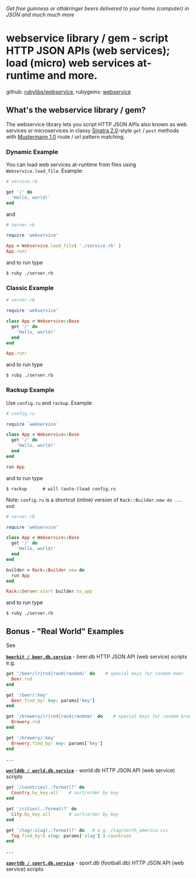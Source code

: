 _Get free guinness or ottakringer beers delivered to your home (computer) in JSON and much much more_

# webservice library / gem - script HTTP JSON APIs (web services); load (micro) web services at-runtime and more. 

github: [rubylibs/webservice](https://github.com/rubylibs/webservice), 
rubygems: [webservice](https://rubygems.org/gems/webservice)


## What's the webservice library / gem?


The webservice library lets you script HTTP JSON APIs also known as
web services or microservices in classy [Sinatra 2.0](https://github.com/sinatra/sinatra)-style `get` / `post` methods
with [Mustermann 1.0](https://github.com/sinatra/mustermann) route / url pattern matching.


### Dynamic Example

You can load web services at-runtime from files using `Webservice.load_file`.
Example:

```ruby
# service.rb

get '/' do
  'Hello, world!'
end
```

and

```ruby
# server.rb

require 'webservice'

App = Webservice.load_file( './service.rb' )
App.run!
```

and to run type

```
$ ruby ./server.rb
```


### Classic Example

```ruby
# server.rb

require 'webservice'

class App < Webservice::Base
  get '/' do
    'Hello, world!'
  end
end

App.run!
```
and to run type

```
$ ruby ./server.rb
```


### Rackup Example

Use `config.ru` and `rackup`. Example:

```ruby
# config.ru

require `webservice`

class App < Webservice::Base
  get '/' do
    'Hello, world!'
  end
end

run App
```

and to run type

```
$ rackup      # will (auto-)load config.ru
```

Note: `config.ru` is a shortcut (inline)
version of `Rack::Builder.new do ... end`:

```ruby
# server.rb

require 'webservice'

class App < Webservice::Base
  get '/' do
    'Hello, world!'
  end
end

builder = Rack::Builder.new do
  run App
end

Rack::Server.start builder.to_app
```

and to run type

```
$ ruby ./server.rb
```



## Bonus - "Real World" Examples

See

[**`beerkit / beer.db.service`**](https://github.com/beerkit/beer.db.service) -
beer.db HTTP JSON API (web service) scripts e.g.

```ruby
get '/beer/(r|rnd|rand|random)' do    # special keys for random beer
  Beer.rnd
end

get '/beer/:key'
  Beer.find_by! key: params['key']
end

get '/brewery/(r|rnd|rand|random)' do    # special keys for random brewery
  Brewery.rnd
end

get '/brewery/:key'
  Brewery.find_by! key: params['key']
end

...
```


[**`worlddb / world.db.service`**](https://github.com/worlddb/world.db.service) -
world.db HTTP JSON API (web service) scripts

```ruby
get '/countries(.:format)?' do
  Country.by_key.all    # sort/order by key
end

get '/cities(.:format)?' do
  City.by_key.all       # sort/order by key
end

get '/tag/:slug(.:format)?' do   # e.g. /tag/north_america.csv
  Tag.find_by!( slug: params['slug'] ).countries
end

...
```


[**`sportdb / sport.db.service`**](https://github.com/sportdb/sport.db.service) -
sport.db (football.db) HTTP JSON API (web service) scripts
